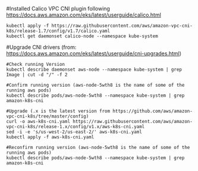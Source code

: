 #Installed Calico VPC CNI plugin following https://docs.aws.amazon.com/eks/latest/userguide/calico.html
```
kubectl apply -f https://raw.githubusercontent.com/aws/amazon-vpc-cni-k8s/release-1.7/config/v1.7/calico.yaml
kubectl get daemonset calico-node --namespace kube-system
```

#Upgrade CNI drivers (from: https://docs.aws.amazon.com/eks/latest/userguide/cni-upgrades.html)
```
#Check running Version
kubectl describe daemonset aws-node --namespace kube-system | grep Image | cut -d "/" -f 2

#Confirm running version (aws-node-5wth8 is the name of some of the running aws pods)
kubectl describe pods/aws-node-5wth8 --namespace kube-system | grep amazon-k8s-cni

#Upgrade (.x is the latest version from https://github.com/aws/amazon-vpc-cni-k8s/tree/master/config)
curl -o aws-k8s-cni.yaml https://raw.githubusercontent.com/aws/amazon-vpc-cni-k8s/release-1.x/config/v1.x/aws-k8s-cni.yaml
sed -i -e 's/us-west-2/us-east-2/' aws-k8s-cni.yaml
kubectl apply -f aws-k8s-cni.yaml

#Reconfirm running version (aws-node-5wth8 is the name of some of the running aws pods)
kubectl describe pods/aws-node-5wth8 --namespace kube-system | grep amazon-k8s-cni

```